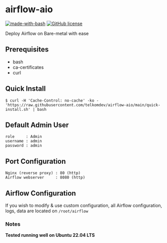 # airflow-aio
[![made-with-bash](https://img.shields.io/badge/Made%20with-Bash-1f425f.svg)](https://www.gnu.org/software/bash/)
[![GitHub license](https://img.shields.io/github/license/Naereen/StrapDown.js.svg)](https://github.com/telkomdev/airflow-aio/blob/main/LICENSE)

Deploy Airflow on Bare-metal with ease

## Prerequisites
- bash
- ca-certificates
- curl

## Quick Install
```shell
$ curl -H 'Cache-Control: no-cache' -ko - 'https://raw.githubusercontent.com/telkomdev/airflow-aio/main/quick-install.sh' | bash
```

## Default Admin User
```
role     : Admin
username : admin
password : admin
```

## Port Configuration
```
Nginx (reverse proxy) : 80 (http)
Airflow webserver     : 8080 (http)
```

## Airflow Configuration
If you wish to modify & use custom configuration, all Airflow configuration, logs, data are located on `/root/airflow`


### Notes
**Tested running well on Ubuntu 22.04 LTS**
